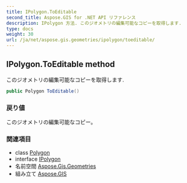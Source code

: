 ```yaml
---
title: IPolygon.ToEditable
second_title: Aspose.GIS for .NET API リファレンス
description: IPolygon 方法. このジオメトリの編集可能なコピーを取得します.
type: docs
weight: 30
url: /ja/net/aspose.gis.geometries/ipolygon/toeditable/
---
```

## IPolygon.ToEditable method

このジオメトリの編集可能なコピーを取得します.

```csharp
public Polygon ToEditable()
```

### 戻り値

このジオメトリの編集可能なコピー。

### 関連項目

* class [Polygon](../../polygon/)
* interface [IPolygon](../)
* 名前空間 [Aspose.Gis.Geometries](../../ipolygon/)
* 組み立て [Aspose.GIS](../../../)


